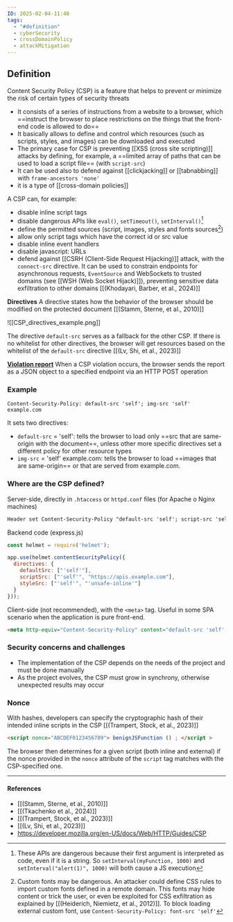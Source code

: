 ```yaml
---
ID: 2025-02-04-11:48
tags:
  - "#definition"
  - cyberSecurity
  - crossDomainPolicy
  - attackMitigation
---
```

## Definition

Content Security Policy (CSP) is a feature that helps to prevent or minimize the risk of certain types of security threats
- It consists of a series of instructions from a website to a browser, which ==instruct the browser to place restrictions on the things that the front-end code is allowed to do==
- It basically allows to define and control which resources (such as scripts, styles, and images) can be downloaded and executed
- The primary case for CSP is preventing [[XSS (cross site scripting)]] attacks by defining, for example, a ==limited array of paths that can be used to load a script file== (with `script-src`)
- It can be used also to defend against [[clickjacking]] or [[tabnabbing]] with `frame-ancestors 'none'`
- it is a type of [[cross-domain policies]]

A CSP can, for example:
- disable inline script tags
- disable dangerous APIs like `eval()`, `setTimeout()`, `setInterval()`[^1] 
- define the permitted sources (script, images, styles and fonts sources[^2]) 
- allow only script tags which have the correct id or src value
- disable inline event handlers
- disable javascript: URLs
- defend against [[CSRH (Client-Side Request Hijacking)]] attack, with the `connect-src` directive. It can be used to constrain endpoints for asynchronous requests, `EventSource` and WebSockets to trusted domains (see [[WSH (Web Socket Hijack)]]), preventing sensitive data exfiltration to other domains [[(Khodayari, Barber, et al., 2024)]]

**Directives**
A directive states how the behavior of the browser should be modified on the protected document [[(Stamm, Sterne, et al., 2010)]]

![[CSP_directives_example.png]]

The directive `default-src` serves as a fallback for the other CSP. If there is no whitelist for other directives, the browser will get resources based on the whitelist of the  `default-src` directive [[(Lv, Shi, et al., 2023)]]

**[Violation report](https://developer.mozilla.org/en-US/docs/Web/HTTP/Guides/CSP#violation_reporting)**
When a CSP violation occurs, the browser sends the report as a JSON object to a specified endpoint via an HTTP POST operation

### Example

```http
Content-Security-Policy: default-src 'self'; img-src 'self' example.com
```

It sets two directives:
- `default-src` = 'self':  tells the browser to load only ==src that are same-origin with the document==, unless other more specific directives set a different policy for other resource types
- `img-src` = 'self' example.com: tells the browser to load ==images that are same-origin== or that are served from example.com.
 
### Where are the CSP defined?

Server-side, directly in `.htaccess` or `httpd.conf` files (for Apache o Nginx machines)

```txt
Header set Content-Security-Policy "default-src 'self'; script-src 'self' https://apis.example.com; style-src 'self' 'unsafe-inline';"
```


Backend code (express.js)

```Node.js
const helmet = require('helmet');

app.use(helmet.contentSecurityPolicy({
  directives: {
    defaultSrc: ["'self'"],
    scriptSrc: ["'self'", "https://apis.example.com"],
    styleSrc: ["'self'", "'unsafe-inline'"]
  }
}));
```

Client-side (not recommended), with the `<meta>` tag. Useful in some SPA scenario when the application is pure front-end.
  
```HTML
<meta http-equiv="Content-Security-Policy" content="default-src 'self'; script-src 'self' https://apis.example.com; style-src 'self' 'unsafe-inline';">
```

### Security concerns and challenges

- The implementation of the CSP depends on the needs of the project and must be done manually
- As the project evolves, the CSP must grow in synchrony, otherwise unexpected results may occur

### Nonce

With hashes, developers can specify the cryptographic hash of their intended inline scripts in the CSP [[(Trampert, Stock, et al., 2023)]]

```html
<script nonce="ABCDEF0123456789"> benignJSFunction () ; </script >
```

The browser then determines for a given script (both inline and external) if the nonce provided in the `nonce` attribute of the `script` tag matches with the CSP-specified one.

---
#### References
- [[(Stamm, Sterne, et al., 2010)]]
- [[(Tkachenko et al., 2024)]]
- [[(Trampert, Stock, et al., 2023)]]
- [[(Lv, Shi, et al., 2023)]]
- https://developer.mozilla.org/en-US/docs/Web/HTTP/Guides/CSP

[^1]: These APIs are dangerous because their first argument is  interpreted as code, even if it is a string. So `setInterval(myFunction, 1000)` and `setInterval("alert(1)", 1000)` will both cause a JS execution

[^2]: Custom fonts may be dangerous. An attacker could define CSS rules to import custom fonts defined in a remote domain. This fonts may hide content or trick the user, or even be exploited for CSS exfiltration as explained by [[(Heiderich, Niemietz, et al., 2012)]]. To block loading external custom font, use `Content-Security-Policy: font-src 'self'`

 